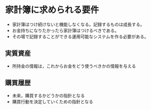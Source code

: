 # 家計簿に求められる要件
+ 家計簿はつけ続けないと機能しなくなる。記録するものは成長する。
+ お金持ちになりたかったら家計簿はつけるべきである。
+ その場で記録することができる運用可能なシステムを作る必要がある。
## 実質資産
+ 所持金の情報は，これからお金をどう使うべきかの情報を与える
## 購買履歴
+ 未来，購買するかどうかの指針となる
+ 購買行動を決定していくための指針となる
